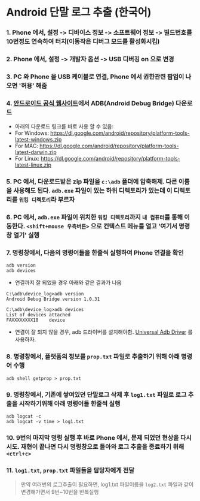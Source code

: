 # Android 단말 로그 추출 (한국어)

### 1. Phone 에서, 설정 -> 디바이스 정보 -> 소프트웨어 정보 -> 빌드번호를 10번정도 연속하여 터치(이동작은 디버그 모드를 활성화시킴)

### 2. Phone 에서, 설정 -> 개발자 옵션 -> USB 디버깅 on 으로 변경

### 3. PC 와 Phone 을 USB 케이블로 연결, Phone 에서 권한관련 팝업이 나오면 '허용' 해줌

### 4. [안드로이드 공식 웹사이트][official_android_website]에서 ADB(Android Debug Bridge) 다운로드
- 아래의 다운로드 링크를 바로 사용 할 수 있음:
- For Windows: https://dl.google.com/android/repository/platform-tools-latest-windows.zip
- For MAC: https://dl.google.com/android/repository/platform-tools-latest-darwin.zip
- For Linux: https://dl.google.com/android/repository/platform-tools-latest-linux.zip

### 5. PC 에서, 다운로드받은 zip 파일을 `c:\adb` 폴더에 압축해제. 다른 이름을 사용해도 된다. `adb.exe` 파일이 있는 하위 디렉토리가 있는데 이 디렉토리를 `워킹 디렉토리`라 부르자

### 6. PC 에서, `adb.exe` 파일이 위치한 `워킹 디렉토리`까지 `내 컴퓨터`를 통해 이동한다. `<shift+mouse 우측버튼>` 으로 컨텍스트 메뉴를 열고 '여기서 명령창 열기' 실행

### 7. 명령창에서, 다음의 명령어들을 한줄씩 실행하여 Phone 연결을 확인
```
adb version
adb devices
```

- 연결까지 잘 되었을 경우 아래와 같은 결과가 나옴

```
C:\adb\device_log>adb version
Android Debug Bridge version 1.0.31

C:\adb\device_log>adb devices
List of devices attached
FAXXXXXXXX18    device
```

- 연결이 잘 되지 않을 경우, adb 드라이버를 설치해야함. [Universal Adb Driver][universal_adb_driver] 를 사용하자.

### 8. 명령창에서, 플랫폼의 정보를 `prop.txt` 파일로 추출하기 위해 아래 명령어 수행

```
adb shell getprop > prop.txt
```

### 9. 명령창에서, 기존에 쌓여있던 단말로그 삭제 후 `log1.txt` 파일로 로그 추출을 시작하기위해 아래 명령어들 한줄씩 실행

```
adb logcat -c
adb logcat -v time > log1.txt
```

### 10. 9번의 마지막 명령 실행 후 바로 Phone 에서, 문제 되었던 현상을 다시 시도. 재현이 끝나면 다시 명령창으로 돌아와 로그 추출을 종료하기 위해 `<ctrl+c>`

### 11. `log1.txt`, `prop.txt` 파일들을 담당자에게 전달

> 만약 여러번의 로그추출이 필요하면, log1.txt 파일이름을 `log2.txt` 파일과 같이 변경해가면서 9번~10번을 반복실행

[official_android_website]: https://developer.android.com/studio/releases/platform-tools.html
[universal_adb_driver]: https://github.com/b6pzeusbc54tvhw5jgpyw8pwz2x6gs/about-debug/raw/master/android/universaladbdriver_v4.0.zip
